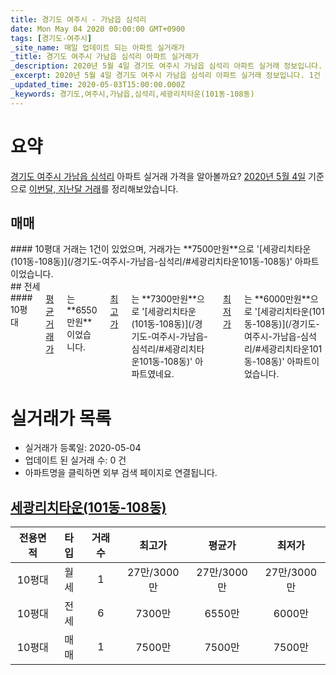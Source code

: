 ```yaml
---
title: 경기도 여주시 - 가남읍 심석리
date: Mon May 04 2020 00:00:00 GMT+0900
tags: [경기도-여주시]
_site_name: 매일 업데이트 되는 아파트 실거래가
_title: 경기도 여주시 가남읍 심석리 아파트 실거래가
_description: 2020년 5월 4일 경기도 여주시 가남읍 심석리 아파트 실거래 정보입니다. 1건 아파트 정보가 있습니다.
_excerpt: 2020년 5월 4일 경기도 여주시 가남읍 심석리 아파트 실거래 정보입니다. 1건 아파트 정보가 있습니다.
_updated_time: 2020-05-03T15:00:00.000Z
_keywords: 경기도,여주시,가남읍,심석리,세광리치타운(101동-108동)
---
```





# 요약
<ins>경기도 여주시 가남읍 심석리</ins> 아파트 실거래 가격을 알아볼까요? <ins>2020년 5월 4일</ins> 기준으로 <ins>이번달, 지난달 거래</ins>를 정리해보았습니다.

## 매매
<div class="container">
<div class="twelve columns" markdown="1">
#### 10평대
거래는 1건이 있었으며, 거래가는 **7500만원**으로 '[세광리치타운(101동-108동)](/경기도-여주시-가남읍-심석리/#세광리치타운101동-108동)' 아파트이었습니다.
</div>
</div>
## 전세
<div class="container">
<div class="twelve columns" markdown="1">
#### 10평대
<ins>평균 거래가</ins>는 **6550만원**이었습니다. <ins>최고가</ins>는 **7300만원**으로 '[세광리치타운(101동-108동)](/경기도-여주시-가남읍-심석리/#세광리치타운101동-108동)' 아파트였네요. <ins>최저가</ins>는 **6000만원**으로 '[세광리치타운(101동-108동)](/경기도-여주시-가남읍-심석리/#세광리치타운101동-108동)' 아파트이었습니다.
</div>
</div>



# 실거래가 목록
- 실거래가 등록일: 2020-05-04
- 업데이트 된 실거래 수: 0 건
- 아파트명을 클릭하면 외부 검색 페이지로 연결됩니다.

## [세광리치타운(101동-108동)](#세광리치타운101동-108동)

|전용면적|타입|거래수|최고가|평균가|최저가|
|:---:|:---:|:---:|:---:|:---:|:---:|
|10평대|<span class="deal-type-3">월세</span>|1|27만/3000만|27만/3000만|27만/3000만|
|10평대|<span class="deal-type-2">전세</span>|6|7300만|6550만|6000만|
|10평대|<span class="deal-type-1">매매</span>|1|7500만|7500만|7500만|

<br/>



